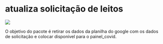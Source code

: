 
# atualiza solicitação de leitos

<!-- badges: start -->
<!-- badges: end -->
![](https://raw.githubusercontent.com/cievs-ses-rj/cievs-ses-rj/main/logo/logo_cievs_v3.png)

O objetivo do pacote é retirar os dados da planilha do google com os dados de solicitação e colocar disponível para o painel_covid.
